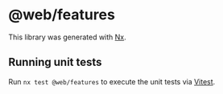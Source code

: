 # @web/features

This library was generated with [Nx](https://nx.dev).

## Running unit tests

Run `nx test @web/features` to execute the unit tests via [Vitest](https://vitest.dev/).
